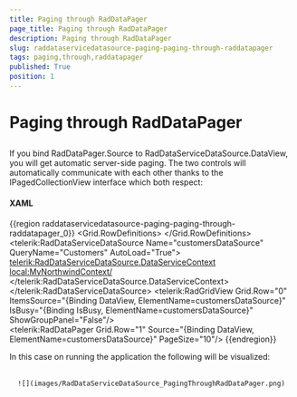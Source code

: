 ```yaml
---
title: Paging through RadDataPager
page_title: Paging through RadDataPager
description: Paging through RadDataPager
slug: raddataservicedatasource-paging-paging-through-raddatapager
tags: paging,through,raddatapager
published: True
position: 1
---
```


# Paging through RadDataPager



## 

If you bind RadDataPager.Source to RadDataServiceDataSource.DataView, you will get automatic server-side paging. The two controls will automatically communicate with each other thanks to the IPagedCollectionView interface which both respect:

#### __XAML__

{{region raddataservicedatasource-paging-paging-through-raddatapager_0}}
	<Grid x:Name="LayoutRoot" Background="White">
	 <Grid.RowDefinitions>
	  <RowDefinition Height="*"/>
	  <RowDefinition Height="Auto"/>
	 </Grid.RowDefinitions>
	 <telerik:RadDataServiceDataSource Name="customersDataSource" QueryName="Customers" AutoLoad="True">
	  <telerik:RadDataServiceDataSource.DataServiceContext>
	   <local:MyNorthwindContext/>
	  </telerik:RadDataServiceDataSource.DataServiceContext>
	 </telerik:RadDataServiceDataSource>
	 <telerik:RadGridView Grid.Row="0" ItemsSource="{Binding DataView, ElementName=customersDataSource}" 
	     IsBusy="{Binding IsBusy, ElementName=customersDataSource}" 
	     ShowGroupPanel="False"/>  
	 <telerik:RadDataPager Grid.Row="1" Source="{Binding DataView, ElementName=customersDataSource}" PageSize="10"/>
	</Grid>
	{{endregion}}



In this case on running the application the following will be visualized:




         
      ![](images/RadDataServiceDataSource_PagingThroughRadDataPager.png)


